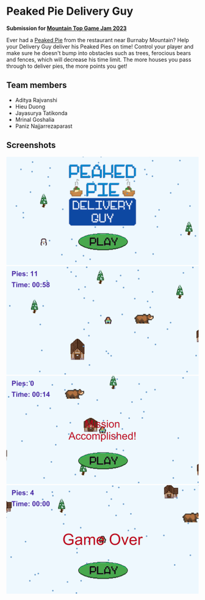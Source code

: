 # Peaked Pie Delivery Guy

**Submission for [Mountain Top Game Jam 2023](https://pnajjarr.itch.io/peaked-pie)**

Ever had a [Peaked Pie](https://www.peakedpies.com/menu#av-layout-grid-1) from the restaurant near Burnaby Mountain? Help your Delivery Guy deliver his Peaked Pies on time! Control your player and make sure he doesn't bump into obstacles such as trees, ferocious bears and fences, which will decrease his time limit. The more houses you pass through to deliver pies, the more points you get!

## Team members
- Aditya Rajvanshi
- Hieu Duong
- Jayasurya Tatikonda
- Mrinal Goshalia
- Paniz Najjarrezaparast

## Screenshots
![](/Docs/Images/start.png)
![](/Docs/Images/game1.png)
![](/Docs/Images/completed.png)
![](/Docs/Images/gameover.png)
